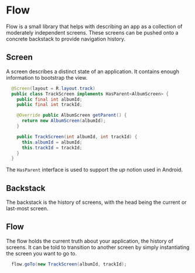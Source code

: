 # Flow

Flow is a small library that helps with describing an app as a collection of moderately independent screens. These screens can be pushed onto a concrete backstack to provide navigation history.

## Screen

A screen describes a distinct state of an application. It contains enough information to bootstrap the view.

```java
  @Screen(layout = R.layout.track)
  public class TrackScreen implements HasParent<AlbumScreen> {
    public final int albumId;
    public final int trackId;

    @Override public AlbumScreen getParent() {
      return new AlbumScreen(albumId);
    }

    public TrackScreen(int albumId, int trackId) {
      this.albumId = albumId;
      this.trackId = trackId;
    }
  }
```

The `HasParent` interface is used to support the *up* notion used in Android.

## Backstack

The backstack is the history of screens, with the head being the current or last-most screen.

## Flow

The flow holds the current truth about your application, the history of screens. It can be told to transition to another screen by simply instantiating the screen you want to go to.

```java
  flow.goTo(new TrackScreen(albumId, trackId);
```
